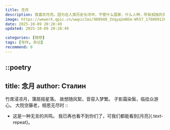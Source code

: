 ```yaml
---
title: 念月
description: 我喜欢月亮。因为在人类历史长河中，不管什么国家，什么人种，所有孤独的灵魂，在安静的夜里都曾抬头仰望它。。
image: https://wework.qpic.cn/wwpic3az/988940_2Uqyq1mNSm-Wh57_1760091269/0
date: 2025-10-09 20:28:49
updated: 2025-10-09 20:28:49

categories: [随想]
tags: [写作, 杂记]
recommend: 0
---
```


::poetry
---
title: 念月
author: Cталин
---
竹席浸凉月，蒲扇摇星落。
故想随风絮，音容入梦繁。
孑影霜染鬓，临挂众游心。
大院空藤老，相思无尽时
::

- 这是一种无言的共鸣。
我已再也看不到你们了，可我们都能看到[月亮]{.text-repeat}。
